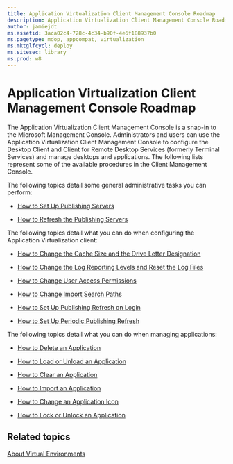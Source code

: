 ```yaml
---
title: Application Virtualization Client Management Console Roadmap
description: Application Virtualization Client Management Console Roadmap
author: jamiejdt
ms.assetid: 3aca02c4-728c-4c34-b90f-4e6f188937b0
ms.pagetype: mdop, appcompat, virtualization
ms.mktglfcycl: deploy
ms.sitesec: library
ms.prod: w8
---
```



# Application Virtualization Client Management Console Roadmap


The Application Virtualization Client Management Console is a snap-in to the Microsoft Management Console. Administrators and users can use the Application Virtualization Client Management Console to configure the Desktop Client and Client for Remote Desktop Services (formerly Terminal Services) and manage desktops and applications. The following lists represent some of the available procedures in the Client Management Console.

The following topics detail some general administrative tasks you can perform:

-   [How to Set Up Publishing Servers](how-to-set-up-publishing-servers.md)

-   [How to Refresh the Publishing Servers](how-to-refresh-the-publishing-servers.md)

The following topics detail what you can do when configuring the Application Virtualization client:

-   [How to Change the Cache Size and the Drive Letter Designation](how-to-change-the-cache-size-and-the-drive-letter-designation.md)

-   [How to Change the Log Reporting Levels and Reset the Log Files](how-to-change-the-log-reporting-levels-and-reset-the-log-files.md)

-   [How to Change User Access Permissions](how-to-change-user-access-permissions.md)

-   [How to Change Import Search Paths](how-to-change-import-search-paths.md)

-   [How to Set Up Publishing Refresh on Login](how-to-set-up-publishing-refresh-on-login.md)

-   [How to Set Up Periodic Publishing Refresh](how-to-set-up-periodic-publishing-refresh.md)

The following topics detail what you can do when managing applications:

-   [How to Delete an Application](how-to-delete-an-application.md)

-   [How to Load or Unload an Application](how-to-load-or-unload-an-application.md)

-   [How to Clear an Application](how-to-clear-an-application.md)

-   [How to Import an Application](how-to-import-an-application.md)

-   [How to Change an Application Icon](how-to-change-an-application-icon.md)

-   [How to Lock or Unlock an Application](how-to-lock-or-unlock-an-application.md)

## Related topics


[About Virtual Environments](about-virtual-environments.md)

 

 





